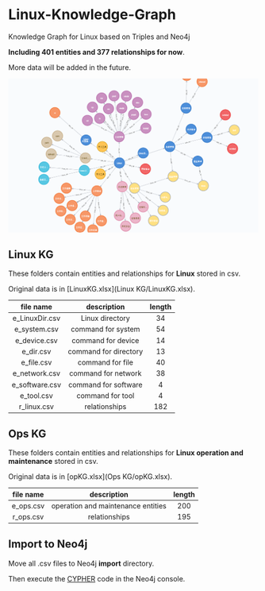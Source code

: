 # Linux-Knowledge-Graph
Knowledge Graph for Linux based on Triples and Neo4j

**Including 401 entities and 377 relationships for now**.

More data will be added in the future.

![](LinuxOps.png)

## Linux KG
These folders contain entities and relationships for **Linux** stored in csv.

Original data is in [LinuxKG.xlsx](Linux KG/LinuxKG.xlsx).

|file name|description|length|
|:-----:|:----:|:----:|
|e_LinuxDir.csv|Linux directory|34|
|e_system.csv|command for system|54|
|e_device.csv|command for device|14|
|e_dir.csv|command for directory|13|
|e_file.csv|command for file|40|
|e_network.csv|command for network|38|
|e_software.csv|command for software|4|
|e_tool.csv|command for tool|4|
|r_linux.csv|relationships|182|


## Ops KG
These folders contain entities and relationships for **Linux operation and maintenance** stored in csv.

Original data is in [opKG.xlsx](Ops KG/opKG.xlsx).

|file name|description|length|
|:-----:|:----:|:----:|
|e_ops.csv|operation and maintenance entities|200|
|r_ops.csv|relationships|195|


## Import to Neo4j

Move all .csv files to Neo4j **import** directory.

Then execute the [CYPHER](Cypher4Neo4j.txt) code in the Neo4j console.

